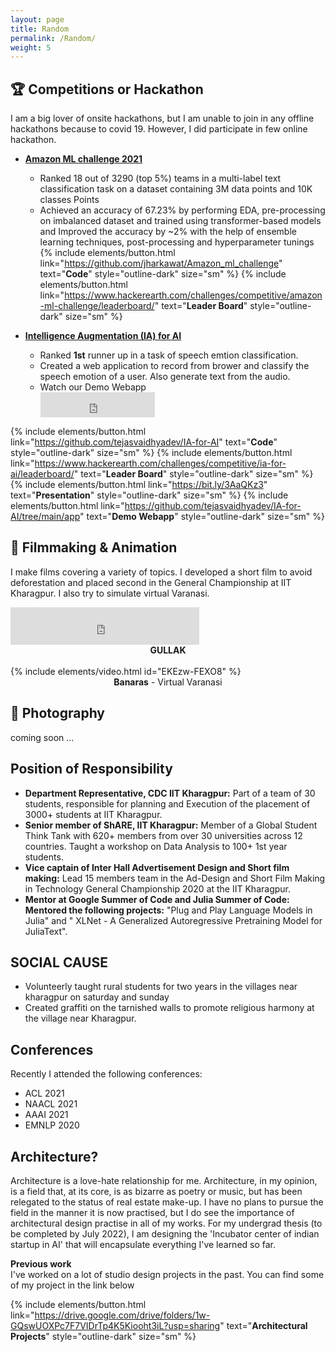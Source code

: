 ```yaml
---
layout: page
title: Random
permalink: /Random/
weight: 5
---
```

 

## 🏆 **Competitions or Hackathon** 
I am a big lover of onsite hackathons, but I am unable to join in any offline hackathons because to covid 19. However, I did participate in few online hackathon.

- [**Amazon ML challenge 2021**](https://www.hackerearth.com/challenges/competitive/amazon-ml-challenge)
  - Ranked 18 out of 3290 (top 5%) teams in a multi-label text classification task on a dataset containing 3M data points and 10K classes 
Points
  - Achieved an accuracy of 67.23% by performing EDA, pre-processing on imbalanced dataset and trained using transformer-based models and Improved the accuracy by ~2% with the help of ensemble learning techniques, post-processing and hyperparameter tunings  
    {% include elements/button.html link="https://github.com/jharkawat/Amazon_ml_challenge" text="<b>Code</b>" style="outline-dark" size="sm" %} {% include elements/button.html link="https://www.hackerearth.com/challenges/competitive/amazon-ml-challenge/leaderboard/" text="<b>Leader Board</b>" style="outline-dark" size="sm" %} 


- [**Intelligence Augmentation (IA) for AI**](https://www.hackerearth.com/challenges/competitive/ia-for-ai/)  
  - Ranked **1st** runner up in a task of speech emtion classification.
  - Created a web application to record from brower and classify the speech emotion of a user. Also generate text from the audio.  
  - Watch our Demo Webapp 
    <div class="video">
       <iframe src="https://www.youtube.com/embed/XVgZponOLbE" frameborder="0" width="40%" height="40" ></iframe>
    </div> 
{% include elements/button.html link="https://github.com/tejasvaidhyadev/IA-for-AI" text="<b>Code</b>" style="outline-dark" size="sm" %} {% include elements/button.html link="https://www.hackerearth.com/challenges/competitive/ia-for-ai/leaderboard/" text="<b>Leader Board</b>" style="outline-dark" size="sm" %}  {% include elements/button.html link="https://bit.ly/3AaQKz3" text="<b>Presentation</b>" style="outline-dark" size="sm" %}  {% include elements/button.html link="https://github.com/tejasvaidhyadev/IA-for-AI/tree/main/app" text="<b>Demo Webapp</b>" style="outline-dark" size="sm" %} 

   

## 🎥 **Filmmaking & Animation**

I make films covering a variety of topics. I developed a short film to avoid deforestation and placed second in the General Championship at IIT Kharagpur. I also try to simulate virtual Varanasi.





<div class="video">
    <iframe src="https://www.youtube.com/embed/fXBVEMjGIZU" frameborder="0" width="60%" height="60" ></iframe>
</div> 

<div style="text-align:center;">
    <B>GULLAK</B>
</div>
<br>
  {% include elements/video.html id="EKEzw-FEXO8" %}

<div style="text-align:center;">
      <B> Banaras</B> - Virtual Varanasi 
</div>

## 📸 **Photography** 

  coming soon ...

## **Position of Responsibility** 
-  **Department Representative, CDC IIT Kharagpur:** Part of a team of 30 students, responsible for planning and
Execution of the placement of 3000+ students at IIT Kharagpur.  
- **Senior member of ShARE, IIT Kharagpur:** Member of a Global Student Think Tank with 620+ members from over
30 universities across 12 countries. Taught a workshop on Data Analysis to 100+ 1st year students.  
- **Vice captain of Inter Hall Advertisement Design and Short film making:** Lead 15 members team in the Ad-Design
and Short Film Making in Technology General Championship 2020 at the IIT Kharagpur.  
- **Mentor at Google Summer of Code and Julia Summer of Code: Mentored the following projects:** "Plug and Play
Language Models in Julia" and " XLNet - A Generalized Autoregressive Pretraining Model for JuliaText".  


## **SOCIAL CAUSE** 
- Volunteerly taught rural students for two years in the villages near kharagpur on saturday and sunday 
- Created graffiti on the tarnished walls to promote religious harmony at the village near Kharagpur.

## **Conferences**
Recently I attended the following conferences:
- ACL 2021 
- NAACL 2021
- AAAI 2021 
- EMNLP 2020

## **Architecture?**
Architecture is a love-hate relationship for me. Architecture, in my opinion, is a field that, at its core, is as bizarre as poetry or music, but has been relegated to the status of real estate make-up. I have no plans to pursue the field in the manner it is now practised, but I do see the importance of architectural design practise in all of my works. For my undergrad thesis (to be completed by July 2022), I am designing the 'Incubator center of indian startup in AI' that will encapsulate everything I've learned so far.

**Previous work**  
I've worked on a lot of studio design projects in the past. You can find some of my project in the link below 

   {% include elements/button.html link="https://drive.google.com/drive/folders/1w-GQswUOXPc7F7VIDrTp4K5Kiooht3iL?usp=sharing" text="<b>Architectural Projects</b>" style="outline-dark" size="sm" %} 